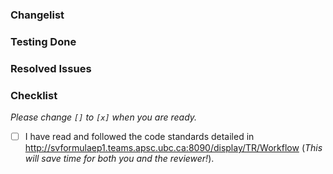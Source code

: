 ### Changelist 
<!-- Give a list of the changes covered in this PR. This will help both you and the reviewer keep this PR within scope. -->

### Testing Done
<!-- Outline the testing that was done to demonstrate the changes are solid. This could be unit tests, integration tests, testing on the car, etc. Include relevant code snippets, screenshots, etc as needed. -->

### Resolved Issues
<!-- Link any issues that this PR resolved like so: `Resolves #1, #2, and #5` (Note: Using this format, Github will automatically close the issue(s) when this PR is merged in). -->

### Checklist
*Please change `[]` to `[x]` when you are ready.*
- [ ] I have read and followed the code standards detailed in http://svformulaep1.teams.apsc.ubc.ca:8090/display/TR/Workflow (*This will save time for both you and the reviewer!*).